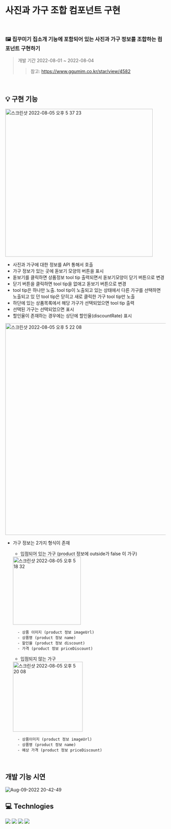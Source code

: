 # 사진과 가구 조합 컴포넌트 구현
<br>

### 🖼 집꾸미기 집소개 기능에 포함되어 있는 사진과 가구 정보를 조합하는 컴포넌트 구현하기
> 개발 기간 2022-08-01 ~ 2022-08-04
>> 참고: https://www.ggumim.co.kr/star/view/4582

<br>


## 💡 구현 기능

<img width="463" alt="스크린샷 2022-08-05 오후 5 37 23" src="https://user-images.githubusercontent.com/104499132/183037953-0087b515-a56d-4f14-b380-275302452533.png">




- 사진과 가구에 대한 정보를 API 통해서 호출
- 가구 정보가 있는 곳에 돋보기 모양의 버튼을 표시
- 돋보기를 클릭하면 상품정보 tool tip 출력되면서 돋보기모양이 닫기 버튼으로 변경
- 닫기 버튼을 클릭하면 tool tip을 없애고 돋보기 버튼으로 변경
- tool tip은 하나만 노출. tool tip이 노출되고 있는 상태에서 다른 가구를 선택하면 노출되고 있 던 tool tip은 닫히고 새로 클릭한 가구 tool tip만 노출
- 하단에 있는 상품목록에서 해당 가구가 선택되었으면 tool tip 출력
- 선택된 가구는 선택되었으면 표시
- 할인율이 존재하는 경우에는 상단에 할인율(discountRate) 표시
 <img width="663" alt="스크린샷 2022-08-05 오후 5 22 08" src="https://user-images.githubusercontent.com/104499132/183035039-199070f9-5130-4aeb-b6de-e5844a8d8f16.png">

- 가구 정보는 2가지 형식이 존재
    - 입점되어 있는 가구 (product 정보에 outside가 false 이 가구)
     <img width="213" alt="스크린샷 2022-08-05 오후 5 18 32" src="https://user-images.githubusercontent.com/104499132/183034359-2d422bd1-795c-4e96-bf57-05815c2d91fa.png">


        - 상품 이미지 (product 정보 imageUrl)
        - 상품명 (product 정보 name)
        - 할인율 (product 정보 discount)
        - 가격 (product 정보 priceDiscount)
        
    - 입점되지 않는 가구
    <img width="219" alt="스크린샷 2022-08-05 오후 5 20 08" src="https://user-images.githubusercontent.com/104499132/183034635-764dbbe3-2596-4fbe-93c1-4d17cb637fad.png">
        
        - 상품이미지 (product 정보 imageUrl)
        - 상품명 (product 정보 name)
        - 예상 가격 (product 정보 priceDiscount)

<br>

## 개발 기능 시연
![Aug-09-2022 20-42-49](https://user-images.githubusercontent.com/104499132/183640009-c5f1f0af-ff30-47af-8ebb-508902ff160f.gif)


## 💻 Technlogies

<img src="https://img.shields.io/badge/HTML-E34F26?style=for-the-badge&logo=HTML5&logoColor=white"> <img src="https://img.shields.io/badge/JavaScript-F7DF1E?style=for-the-badge&logo=JavaScript&logoColor=white"> <img src="https://img.shields.io/badge/React-61DAFB?style=for-the-badge&logo=React&logoColor=white"> <img src="https://img.shields.io/badge/Styledcomponents-DB7093?style=for-the-badge&logo=styledcomponents&logoColor=white"> 

<br>

